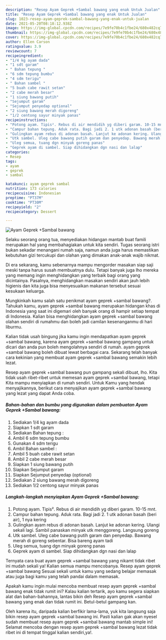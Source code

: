 ```yaml
---
description: "Resep Ayam Geprek +Sambal bawang yang enak Untuk Jualan"
title: "Resep Ayam Geprek +Sambal bawang yang enak Untuk Jualan"
slug: 1023-resep-ayam-geprek-sambal-bawang-yang-enak-untuk-jualan
date: 2021-05-20T08:18:12.938Z
image: https://img-global.cpcdn.com/recipes/7e9fe70b4c1fbe24/680x482cq70/ayam-geprek-sambal-bawang-foto-resep-utama.jpg
thumbnail: https://img-global.cpcdn.com/recipes/7e9fe70b4c1fbe24/680x482cq70/ayam-geprek-sambal-bawang-foto-resep-utama.jpg
cover: https://img-global.cpcdn.com/recipes/7e9fe70b4c1fbe24/680x482cq70/ayam-geprek-sambal-bawang-foto-resep-utama.jpg
author: Ellen Carson
ratingvalue: 3.9
reviewcount: 7
recipeingredient:
- "1/4 kg ayam dada"
- "1 sdt garam"
- " Bahan tepung "
- "6 sdm tepung bumbu"
- "4 sdm terigu"
- " Bahan sambel "
- "5 buah cabe rawit setan"
- "2 cabe merah besar"
- "1 siung bawang putih"
- "Sejumput garam"
- "Sejumput penyedap optional"
- "2 siung bawang merah digoreng"
- "1/2 centong sayur minyak panas"
recipeinstructions:
- "Potong ayam. Tipis². Rebus di air mendidih yg diberi garam. 10-15 mnt."
- "Campur bahan tepung. Aduk rata. Bagi jadi 2. 1 utk adonan basah (beri air), 1 nya kering"
- "Gulingkan ayam rebus di adonan basah. Lanjut ke adonan kering. Ulangi sekali lagi. Sambil panaskan minyak utk menggoreng. Langsung goreng"
- "Utk sambel. Uleg cabe bawang putih garam dan penyedap. Bawang merah di goreng sebentar. Bisa bareng ayam tadi"
- "Uleg semua, tuang dgn minyak goreng panas"
- "Geprek ayam di sambel. Siap dihidangkan dgn nasi dan lalap"
categories:
- Resep
tags:
- ayam
- geprek
- sambal

katakunci: ayam geprek sambal 
nutrition: 173 calories
recipecuisine: Indonesian
preptime: "PT37M"
cooktime: "PT30M"
recipeyield: "2"
recipecategory: Dessert

---
```



![Ayam Geprek +Sambal bawang](https://img-global.cpcdn.com/recipes/7e9fe70b4c1fbe24/680x482cq70/ayam-geprek-sambal-bawang-foto-resep-utama.jpg)

Selaku seorang orang tua, menyediakan hidangan mantab buat famili merupakan hal yang membahagiakan untuk kita sendiri. Tugas seorang istri bukan sekadar menangani rumah saja, namun anda juga harus memastikan kebutuhan gizi tercukupi dan olahan yang dimakan anak-anak wajib nikmat.

Di era  sekarang, kamu sebenarnya mampu mengorder masakan siap saji meski tanpa harus susah membuatnya dulu. Tetapi banyak juga lho mereka yang memang ingin menghidangkan yang terbaik bagi orang yang dicintainya. Pasalnya, menghidangkan masakan sendiri akan jauh lebih higienis dan kita juga bisa menyesuaikan makanan tersebut sesuai kesukaan keluarga. 



Mungkinkah kamu salah satu penikmat ayam geprek +sambal bawang?. Tahukah kamu, ayam geprek +sambal bawang merupakan hidangan khas di Indonesia yang saat ini digemari oleh banyak orang di hampir setiap tempat di Indonesia. Kalian bisa menghidangkan ayam geprek +sambal bawang olahan sendiri di rumahmu dan boleh jadi camilan kesenanganmu di hari liburmu.

Kalian tidak usah bingung jika kamu ingin mendapatkan ayam geprek +sambal bawang, karena ayam geprek +sambal bawang gampang untuk dicari dan anda pun boleh mengolahnya sendiri di rumah. ayam geprek +sambal bawang boleh dibuat lewat berbagai cara. Sekarang telah banyak cara kekinian yang membuat ayam geprek +sambal bawang semakin lebih lezat.

Resep ayam geprek +sambal bawang pun gampang sekali dibuat, lho. Kita tidak usah ribet-ribet untuk memesan ayam geprek +sambal bawang, tetapi Kita mampu menyiapkan di rumah sendiri. Untuk Kamu yang hendak menyajikannya, berikut cara menyajikan ayam geprek +sambal bawang yang lezat yang dapat Anda coba.

<!--inarticleads1-->

##### Bahan-bahan dan bumbu yang digunakan dalam pembuatan Ayam Geprek +Sambal bawang:

1. Sediakan 1/4 kg ayam dada
1. Siapkan 1 sdt garam
1. Sediakan  Bahan tepung :
1. Ambil 6 sdm tepung bumbu
1. Gunakan 4 sdm terigu
1. Ambil  Bahan sambel :
1. Ambil 5 buah cabe rawit setan
1. Ambil 2 cabe merah besar
1. Siapkan 1 siung bawang putih
1. Siapkan Sejumput garam
1. Siapkan Sejumput penyedap (optional)
1. Sediakan 2 siung bawang merah digoreng
1. Sediakan 1/2 centong sayur minyak panas




<!--inarticleads2-->

##### Langkah-langkah menyiapkan Ayam Geprek +Sambal bawang:

1. Potong ayam. Tipis². Rebus di air mendidih yg diberi garam. 10-15 mnt.
1. Campur bahan tepung. Aduk rata. Bagi jadi 2. 1 utk adonan basah (beri air), 1 nya kering
1. Gulingkan ayam rebus di adonan basah. Lanjut ke adonan kering. Ulangi sekali lagi. Sambil panaskan minyak utk menggoreng. Langsung goreng
1. Utk sambel. Uleg cabe bawang putih garam dan penyedap. Bawang merah di goreng sebentar. Bisa bareng ayam tadi
1. Uleg semua, tuang dgn minyak goreng panas
1. Geprek ayam di sambel. Siap dihidangkan dgn nasi dan lalap




Ternyata cara buat ayam geprek +sambal bawang yang nikamt tidak ribet ini mudah sekali ya! Kalian semua mampu mencobanya. Resep ayam geprek +sambal bawang Sesuai sekali untuk kamu yang sedang belajar memasak atau juga bagi kamu yang telah pandai dalam memasak.

Apakah kamu ingin mulai mencoba membuat resep ayam geprek +sambal bawang enak tidak rumit ini? Kalau kalian tertarik, ayo kamu segera siapkan alat dan bahan-bahannya, lantas bikin deh Resep ayam geprek +sambal bawang yang enak dan tidak rumit ini. Betul-betul gampang kan. 

Oleh karena itu, daripada kalian berfikir lama-lama, yuk kita langsung saja bikin resep ayam geprek +sambal bawang ini. Pasti kalian gak akan nyesel sudah membuat resep ayam geprek +sambal bawang mantab simple ini! Selamat mencoba dengan resep ayam geprek +sambal bawang lezat tidak ribet ini di tempat tinggal kalian sendiri,ya!.

